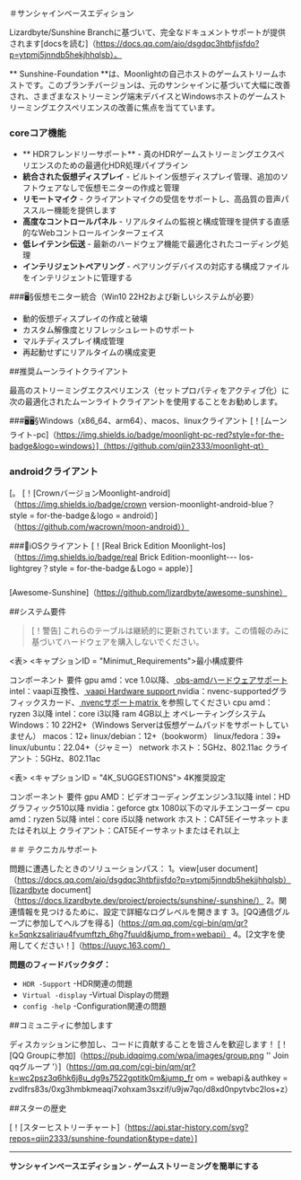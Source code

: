 ＃サンシャインベースエディション

Lizardbyte/Sunshine Branchに基づいて、完全なドキュメントサポートが提供されます[docsを読む]（https://docs.qq.com/aio/dsgdqc3htbfjjsfdo?p=ytpmj5jnndb5hekjhhqlsb）。

** Sunshine-Foundation **は、Moonlightの自己ホストのゲームストリームホストです。このブランチバージョンは、元のサンシャインに基づいて大幅に改善され、さまざまなストリーミング端末デバイスとWindowsホストのゲームストリーミングエクスペリエンスの改善に焦点を当てています。

### coreコア機能
-  ** HDRフレンドリーサポート**  - 真のHDRゲームストリーミングエクスペリエンスのための最適化HDR処理パイプライン
-  **統合された仮想ディスプレイ**  - ビルトイン仮想ディスプレイ管理、追加のソフトウェアなしで仮想モニターの作成と管理
-  **リモートマイク**  - クライアントマイクの受信をサポートし、高品質の音声パススルー機能を提供します
-  **高度なコントロールパネル**  - リアルタイムの監視と構成管理を提供する直感的なWebコントロールインターフェイス
-  **低レイテンシ伝送**  - 最新のハードウェア機能で最適化されたコーディング処理
-  **インテリジェントペアリング**  - ペアリングデバイスの対応する構成ファイルをインテリジェントに管理する

###🖥§仮想モニター統合（Win10 22H2および新しいシステムが必要）
- 動的仮想ディスプレイの作成と破壊
- カスタム解像度とリフレッシュレートのサポート
- マルチディスプレイ構成管理
- 再起動せずにリアルタイムの構成変更


##推奨ムーンライトクライアント

最高のストリーミングエクスペリエンス（セットプロパティをアクティブ化）に次の最適化されたムーンライトクライアントを使用することをお勧めします。

###🖥🖥§Windows（x86_64、arm64）、macos、linuxクライアント
[！[ムーンライト-pc]（https://img.shields.io/badge/moonlight-pc-red?style=for-the-badge&logo=windows）]（https://github.com/qiin2333/moonlight-qt）

### androidクライアント
[。
[！[CrownバージョンMoonlight-android]（https://img.shields.io/badge/crown version-moonlight-android-blue？style = for-the-badge＆logo = android）]（https://github.com/wacrown/moon-android））

###📱iOSクライアント
[！[Real Brick Edition Moonlight-Ios]（https://img.shields.io/badge/real Brick Edition-moonlight--- Ios-lightgrey？style = for-the-badge＆Logo = apple）]


###
[Awesome-Sunshine]（https://github.com/lizardbyte/awesome-sunshine）

##システム要件


> [！警告]
>これらのテーブルは継続的に更新されています。この情報のみに基づいてハードウェアを購入しないでください。


<表>
<キャプションID = "Minimut_Requirements">最小構成要件</caption>
<tr>
<th>コンポーネント</th>
<th>要件</th>
</tr>
<tr>
<td rowspan = "3"> gpu </td>
<td> amd：vce 1.0以降、<a href = "https://github.com/obsproject/obs-amd-encoder/wiki/hardware-support"> obs-amdハードウェアサポート</a> </td>
</tr>
<tr>
<td> intel：vaapi互換性、<a href = "https://www.intel.com/content/www/us/en/developer/articles/technical/linuxmedia-vaapi.html"> vaapi Hardware support </a> </td>
</tr>
<tr>
<td> nvidia：nvenc-supportedグラフィックスカード、<a href = "https://developer.nvidia.com/video-encode-and-decode-gpu-support-new"> nvencサポートmatrix </a> </td>を参照してください
</tr>
<tr>
<td rowspan = "2"> cpu </td>
<td> amd：ryzen 3以降</td>
</tr>
<tr>
<td> intel：core i3以降</td>
</tr>
<tr>
<td> ram </td>
<td> 4GB以上</td>
</tr>
<tr>
<td rowspan = "5">オペレーティングシステム</td>
<TD> Windows：10 22H2+（Windows Serverは仮想ゲームパッドをサポートしていません）</td>
</tr>
<tr>
<td> macos：12+</td>
</tr>
<tr>
<td> linux/debian：12+（bookworm）</td>
</tr>
<tr>
<td> linux/fedora：39+</td>
</tr>
<tr>
<td> linux/ubuntu：22.04+（ジャミー）</td>
</tr>
<tr>
<td rowspan = "2"> network </td>
<TD>ホスト：5GHz、802.11ac </td>
</tr>
<tr>
<TD>クライアント：5GHz、802.11ac </td>
</tr>
</table>

<表>
<キャプションID = "4K_SUGGESTIONS"> 4K推奨設定</caption>
<tr>
<th>コンポーネント</th>
<th>要件</th>
</tr>
<tr>
<td rowspan = "3"> gpu </td>
<TD> AMD：ビデオコーディングエンジン3.1以降</td>
</tr>
<tr>
<td> intel：HDグラフィック510以降</td>
</tr>
<tr>
<td> nvidia：geforce gtx 1080以下のマルチエンコーダー</td>
</tr>
<tr>
<td rowspan = "2"> cpu </td>
<td> amd：ryzen 5以降</td>
</tr>
<tr>
<td> intel：core i5以降</td>
</tr>
<tr>
<td rowspan = "2"> network </td>
<TD>ホスト：CAT5Eイーサネットまたはそれ以上</td>
</tr>
<tr>
<TD>クライアント：CAT5Eイーサネットまたはそれ以上</td>
</tr>
</table>

＃＃ テクニカルサポート

問題に遭遇したときのソリューションパス：
1。view[user document]（https://docs.qq.com/aio/dsgdqc3htbfjjsfdo?p=ytpmj5jnndb5hekjjhhqlsb）[lizardbyte document]（https://docs.lizardbyte.dev/project/projects/sunshine/-sunshine/）
2。関連情報を見つけるために、設定で詳細なログレベルを開きます
3。[QQ通信グループに参加してヘルプを得る]（https://qm.qq.com/cgi-bin/qm/qr?k=5qnkzsaliriau4fvumftzh_6hg7fuuld&jump_from=webapi）
4。[2文字を使用してください！]（https://uuyc.163.com/）

**問題のフィードバックタグ：**
-  `HDR -Support` -HDR関連の問題
-  `Virtual -display` -Virtual Displayの問題
-  `config -help` -Configuration関連の問題

##コミュニティに参加します

ディスカッションに参加し、コードに貢献することを皆さんを歓迎します！
[！[QQ Groupに参加]（https://pub.idqqimg.com/wpa/images/group.png '' Join qqグループ '）]（https://qm.qq.com/cgi-bin/qm/qr?k=wc2psz3q6hk6j8u_dg9s7522gptitk0m&jump_fr om = webapi＆authkey = zvdlfrs83s/0xg3hmbkmeaqi7xohxam3sxzif/u9jw7qo/d8xd0npytvbc2los+z）

##スターの歴史

[！[スターヒストリーチャート]（https://api.star-history.com/svg?repos=qiin2333/sunshine-foundation&type=date）]

---

**サンシャインベースエディション - ゲームストリーミングを簡単にする**